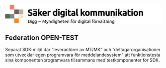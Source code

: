 ![Digg - Säker digital kommunikation](/images/SDK_logo.png)

## Federation OPEN-TEST

Separat SDK-miljö där ”leverantörer av MT/MK” och ”deltagarorganisationer som utvecklar egen programvara för meddelandesystem” att funktionstesta sina komponenter/programvara tillsammans med testkomponenter för SDK.
